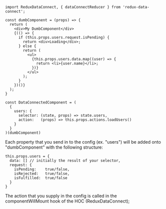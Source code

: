 ```
import ReduxDataConnect, { dataConnectReducer } from 'redux-data-connect';

const dumbComponent = (props) => {
  return (
    <div>My DumbComponent</div>
    {(() => {
      if (this.props.users.request.isPending) {
        return <div>Loading</div>;
      } else {
        return (
          <ul>
            {this.props.users.data.map((user) => {
              return <li>{user.name}</li>;
            })}
          </ul>
        );
      }
    })()}
  );
}

const DataConnectedComponent = (
  {
    users: {
      selector: (state, props) => state.users,
      action:   (props) => this.props.actions.loadUsers()
    }
  }
)(dumbComponent)
```


Each property that you send in to the config (ex. "users") will be added onto "dumbComponent" with the following structure:

```
this.props.users = {
  data: [] // initially the result of your selector,
  request: {
    isPending:    true/false,
    isRejected:   true/false,
    isFulfilled:  true/false
  }
}
```

The action that you supply in the config is called in the componentWillMount hook of the HOC (ReduxDataConnect);
